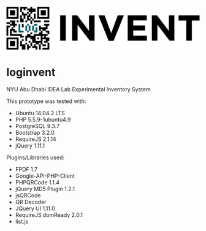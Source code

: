 ![loginvent](img/log_invent.png)

loginvent
=========

NYU Abu Dhabi IDEA Lab Experimental Inventory System

This prototype was tested with:
* Ubuntu 14.04.2 LTS
* PHP 5.5.9-1ubuntu4.9
* PostgreSQL 9.3.7
* Bootstrap 3.2.0
* RequireJS 2.1.14
* jQuery 1.11.1

Plugins/Libraries used:
* FPDF 1.7
* Google-API-PHP-Client
* PHPQRCode 1.1.4
* jQuery MD5 Plugin 1.2.1
* jsQRCode
* QR Decoder
* JQuery UI 1.11.0
* RequireJS domReady 2.0.1
* list.js

